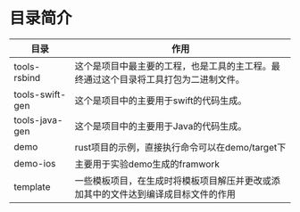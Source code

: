 # 目录简介
| 目录            | 作用                                                                                 |
| --------------- | ------------------------------------------------------------------------------------ |
| tools-rsbind    | 这个是项目中最主要的工程，也是工具的主工程。最终通过这个目录将工具打包为二进制文件。 |
| tools-swift-gen | 这个是项目中的主要用于swift的代码生成。                                              |
| tools-java-gen | 这个是项目中的主要用于Java的代码生成。                                              |
| demo            | rust项目的示例，直接执行命令可以在demo/target下                                      |
| demo-ios        | 主要用于实验demo生成的framwork                                                       |
| template        | 一些模板项目，在生成时将模板项目解压并更改或添加其中的文件达到编译成目标文件的作用      |

